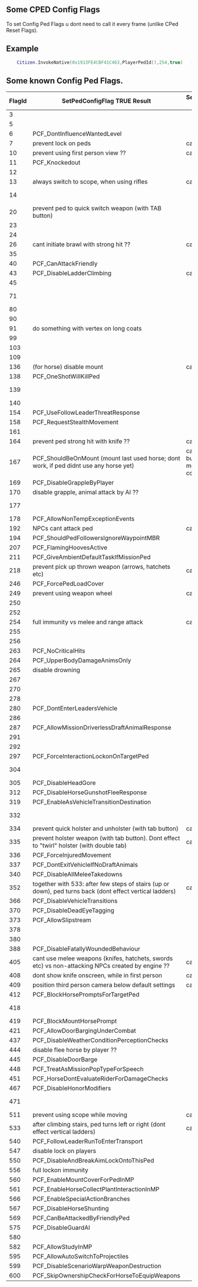 ## Some CPED Config Flags

To set Config Ped Flags u dont need to call it every frame (unlike CPed Reset Flags).

## Example

```lua
	Citizen.InvokeNative(0x1913FE4CBF41C463,PlayerPedId(),254,true)   -- SetPedConfigFlag, flag 254 gives full immunity vs melee and range attack	
```

<h2>Some known Config Ped Flags.</h2>

FlagId | SetPedConfigFlag TRUE Result | SetPedConfigFlag FALSE Result | GetPedConfigFlag(ped,flagid,true) Result | Default Value
----------- | ----------------- | --------------------- | --------------------- | ---------------------
3 |  |  |  | **true**
5 |  |  |  | **true**
6 | PCF_DontInfluenceWantedLevel |  |  | false
7 | prevent lock on peds | cancel this config |  | false
10 | prevent using first person view ?? | cancel this config |  | false
11 | PCF_Knockedout |  |  | false
12 |  |  | PCF_IsAimingGun | false
13 | always switch to scope, when using rifles | cancel this config |  | false
14 |  |  | can ped free moving (not ragdoll and not covering) | **true**
20 | prevent ped to quick switch weapon (with TAB button) |  | false
23 |  |  |  | **true**
24 |  |  |  | **true**
26 | cant initiate brawl with strong hit ?? | cancel this config |  | false
35 |  |  |  | **true**
40 | PCF_CanAttackFriendly |  |  | false
43 | PCF_DisableLadderClimbing | cancel this config |  | false
45 |  |  |  | **true**
71 |  |  | was ped shoot from firearms at least once | false
80 |  |  |  | **true**
90 |  |  |  | **true**
91 | do something with vertex on long coats |  |  | false
99 |  |  |  | **true**
103 |  |  |  | **true**
109 |  |  |  | **true**
136 | (for horse) disable mount | cancel this config |  | false
138 | PCF_OneShotWillKillPed |  |  | false
139 |  |  | (for horse) are horse legs in the air ?? | false
140 |  |  | (for horse) is horse harnessed | false
154 | PCF_UseFollowLeaderThreatResponse |  |  | false
158 | PCF_RequestStealthMovement |  |  | false
161 |  |  | is ped whistling | false
164 | prevent ped strong hit with knife ?? | cancel this config |  | false
167 | PCF_ShouldBeOnMount (mount last used horse; dont work, if ped didnt use any horse yet) | cancel this task, but only when mounting is fully completed |  | false
169 | PCF_DisableGrappleByPlayer |  |  | false
170 | disable grapple, animal attack by AI ?? |  |  | false
177 |  |  | (for horse) is horse mounted by rider | false
178 | PCF_AllowNonTempExceptionEvents |  |  | false
192 | NPCs cant attack ped | cancel this config |  | false
194 | PCF_ShouldPedFollowersIgnoreWaypointMBR |  |  | false
207 | PCF_FlamingHoovesActive |  |  | false
211 | PCF_GiveAmbientDefaultTaskIfMissionPed |  |  | false
218 | prevent pick up thrown weapon (arrows, hatchets etc) | cancel this config |  | false
246 | PCF_ForcePedLoadCover |  |  | false
249 | prevent using weapon wheel | cancel this config |  | false
250 |  |  | is ped burning ?? | false
252 |  |  |  | **true**
254 | full immunity vs melee and range attack | cancel this config |  | false
255 |  |  |  | **true**
256 |  |  |  | **true**
263 | PCF_NoCriticalHits |  |  | false
264 | PCF_UpperBodyDamageAnimsOnly |  |  | **true**
265 | disable drowning |  |  | **true**
267 |  |  |  | **true**
270 |  |  |  | **true**
278 |  |  |  | **true**
280 | PCF_DontEnterLeadersVehicle |  |  | false
286 |  |  | is ped patting horse | false
287 | PCF_AllowMissionDriverlessDraftAnimalResponse |  |  | false
291 |  |  |  | **true**
292 |  |  | is ped using scenario | **true**
297 | PCF_ForceInteractionLockonOnTargetPed |  |  | false
304 |  |  | (for horse) was horse mounted by player ?? | false
305 | PCF_DisableHeadGore |  |  | false
312 | PCF_DisableHorseGunshotFleeResponse |  |  | false
319 | PCF_EnableAsVehicleTransitionDestination |  |  | false
332 |  |  | is ped trying to reach scenario point ?? | **true**
334 | prevent quick holster and unholster (with tab button) | cancel this config |  | false
335 | prevent holster weapon (with tab button). Dont effect to "twirl" holster (with double tab) | cancel this config |  | false
336 | PCF_ForceInjuredMovement |  |  | false
337 | PCF_DontExitVehicleIfNoDraftAnimals |  |  | false
340 | PCF_DisableAllMeleeTakedowns |  |  | false
352 | together with 533: after few steps of stairs (up or down), ped turns back (dont effect vertical ladders) | cancel this config |  | false
366 | PCF_DisableVehicleTransitions |  |  | false
370 | PCF_DisableDeadEyeTagging |  |  | false
373 | PCF_AllowSlipstream |  |  | false
378 |  |  |  | **true**
380 |  |  |  | **true**
388 | PCF_DisableFatallyWoundedBehaviour |  |  | false
405 | cant use melee weapons (knifes, hatchets, swords etc) vs non-attacking NPCs created by engine ?? | cancel this config |  | false
408 | dont show knife onscreen, while in first person | cancel this config |  | false
409 | position third person camera below default settings | cancel this config |  | false
412 | PCF_BlockHorsePromptsForTargetPed |  |  | false
418 |  |  | is carried ped headless or plucked ?? | false
419 | PCF_BlockMountHorsePrompt |  |  | false
421 | PCF_AllowDoorBargingUnderCombat |  |  | false
437 | PCF_DisableWeatherConditionPerceptionChecks |  |  | false
444 | disable flee horse by player ?? |  |  | false
445 | PCF_DisableDoorBarge |  |  | false
448 | PCF_TreatAsMissionPopTypeForSpeech |  |  | false
451 | PCF_HorseDontEvaluateRiderForDamageChecks |  |  | false
467 | PCF_DisableHonorModifiers |  |  | false
471 |  |  | is ped placing animal on back of horse ?? | false
511 | prevent using scope while moving | cancel this config |  | false
533 | after climbing stairs, ped turns left or right (dont effect vertical ladders) | cancel this config |  | false
540 | PCF_FollowLeaderRunToEnterTransport |  |  | false
547 | disable lock on players |  |  | false
550 | PCF_DisableAndBreakAimLockOntoThisPed |  |  | false
556 | full lockon immunity |  |  | false
560 | PCF_EnableMountCoverForPedInMP |  |  | false
561 | PCF_EnableHorseCollectPlantInteractionInMP |  |  | false
566 | PCF_EnableSpecialActionBranches |  |  | false
567 | PCF_DisableHorseShunting |  |  | false
569 | PCF_CanBeAttackedByFriendlyPed |  |  | false
575 | PCF_DisableGuardAI |  |  | false
580 |  |  | PCF_IsTranquilized | false
582 | PCF_AllowStudyInMP |  |  | false
595 | PCF_AllowAutoSwitchToProjectiles |  |  | false
599 | PCF_DisableScenarioWarpWeaponDestruction |  |  | false
600 | PCF_SkipOwnershipCheckForHorseToEquipWeapons |  |  | false


